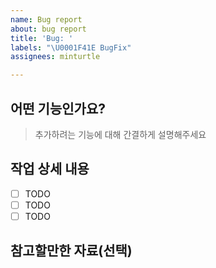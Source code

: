 ```yaml
---
name: Bug report
about: bug report
title: 'Bug: '
labels: "\U0001F41E BugFix"
assignees: minturtle

---
```


## 어떤 기능인가요?

> 추가하려는 기능에 대해 간결하게 설명해주세요

## 작업 상세 내용

- [ ] TODO
- [ ] TODO
- [ ] TODO

## 참고할만한 자료(선택)
